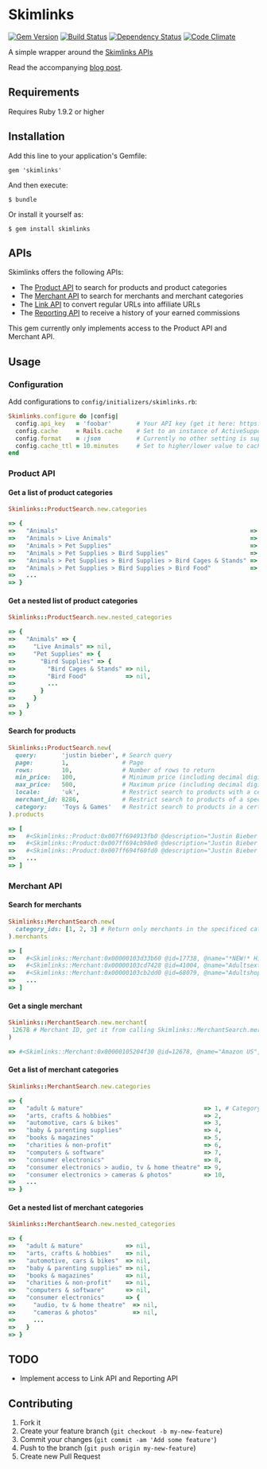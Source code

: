 # Skimlinks

[![Gem Version](https://badge.fury.io/rb/skimlinks.png)](http://badge.fury.io/rb/skimlinks)
[![Build Status](https://secure.travis-ci.org/krautcomputing/skimlinks.png)](http://travis-ci.org/krautcomputing/skimlinks)
[![Dependency Status](https://gemnasium.com/krautcomputing/skimlinks.png)](https://gemnasium.com/krautcomputing/skimlinks)
[![Code Climate](https://codeclimate.com/github/krautcomputing/skimlinks.png)](https://codeclimate.com/github/krautcomputing/skimlinks)

A simple wrapper around the [Skimlinks APIs](http://skimlinks.com/apis)

Read the accompanying [blog post](http://www.krautcomputing.com/blog/2013/01/11/new-gem-skimlinks/).

## Requirements

Requires Ruby 1.9.2 or higher

## Installation

Add this line to your application's Gemfile:

    gem 'skimlinks'

And then execute:

    $ bundle

Or install it yourself as:

    $ gem install skimlinks

## APIs

Skimlinks offers the following APIs:

* The [Product API](http://api-products.skimlinks.com/doc/) to search for products and product categories
* The [Merchant API](http://api-merchants.skimlinks.com/doc/) to search for merchants and merchant categories
* The [Link API](http://go.redirectingat.com/doc/) to convert regular URLs into affiliate URLs
* The [Reporting API](https://api-reports.skimlinks.com/doc/) to receive a history of your earned commissions

This gem currently only implements access to the Product API and Merchant API.

## Usage

### Configuration

Add configurations to `config/initializers/skimlinks.rb`:

```ruby
Skimlinks.configure do |config|
  config.api_key   = 'foobar'       # Your API key (get it here: https://accounts.skimlinks.com/productapi) (mandatory)
  config.cache     = Rails.cache    # Set to an instance of ActiveSupport::Cache::Store to cache the API requests. (optional, defaults to nil)
  config.format    = :json          # Currently no other setting is supported. In the future it will be possible to set this to :xml to communicate with the API via XML. (optional, defaults to :json)
  config.cache_ttl = 10.minutes     # Set to higher/lower value to cache requests shorter/longer. (optional, defaults to 1 day)
end
```

### Product API

#### Get a list of product categories

```ruby
Skimlinks::ProductSearch.new.categories

=> {
=>   "Animals"                                                      => 1, # Category name => category ID
=>   "Animals > Live Animals"                                       => 2,
=>   "Animals > Pet Supplies"                                       => 3,
=>   "Animals > Pet Supplies > Bird Supplies"                       => 4,
=>   "Animals > Pet Supplies > Bird Supplies > Bird Cages & Stands" => 5,
=>   "Animals > Pet Supplies > Bird Supplies > Bird Food"           => 6,
=>   ...
=> }
```

#### Get a nested list of product categories

```ruby
Skimlinks::ProductSearch.new.nested_categories

=> {
=>   "Animals" => {
=>     "Live Animals" => nil,
=>     "Pet Supplies" => {
=>       "Bird Supplies" => {
=>         "Bird Cages & Stands" => nil,
=>         "Bird Food"           => nil,
=>         ...
=>       }
=>     }
=>   }
=> }
```

#### Search for products

```ruby
Skimlinks::ProductSearch.new(
  query:       'justin bieber', # Search query                                               (mandatory)
  page:        1,               # Page                                                       (optional, defaults to 1)
  rows:        10,              # Number of rows to return                                   (optional, max. 300, defaults to 10)
  min_price:   100,             # Minimum price (including decimal digits, i.e. 100 = $1.00) (optional)
  max_price:   500,             # Maximum price (including decimal digits, i.e. 500 = $5.00) (optional)
  locale:      'uk',            # Restrict search to products with a certain locale          (optional)
  merchant_id: 8286,            # Restrict search to products of a specific merchant         (optional)
  category:    'Toys & Games'   # Restrict search to products in a certain category          (optional)
).products

=> [
=>   #<Skimlinks::Product:0x007ff694913fb0 @description="Justin Bieber (Boyfriend)", @name="Justin Bieber Boyfriend Poster", @currency="gbp", @product_id="8286|33428272", @id="8116651", @merchant_id=8286, @price=219, @url="http://www.play.com/Product.aspx?r=GADG&title=33428272", @category="Toys & Games", @image_urls=[#<URI::HTTP:0x007ff694910540 URL:http://images.productserve.com/preview/1418/569238291.jpg>], @country="UK", @merchant="Play.com">,
=>   #<Skimlinks::Product:0x007ff694cb98e0 @description="Justin Bieber (Live) Poster", @name="Justin Bieber (Live) Poster", @currency="gbp", @product_id="8286|20468288", @id="7979941", @merchant_id=8286, @price=219, @url="http://www.play.com/Product.aspx?r=GADG&title=20468288", @category="Toys & Games", @image_urls=[#<URI::HTTP:0x007ff694cb9cc8 URL:http://images.productserve.com/preview/1418/153122801.jpg>], @country="UK", @merchant="Play.com">,
=>   #<Skimlinks::Product:0x007ff694f60fd0 @description="Justin Bieber (Hoodie) Mini Poster", @name="Justin Bieber (Hoodie) Mini Poster", @currency="gbp", @product_id="8286|20418241", @id="7975531", @merchant_id=8286, @price=219, @url="http://www.play.com/Product.aspx?r=GADG&title=20418241", @category="Toys & Games", @image_urls=[#<URI::HTTP:0x007ff694f610c0 URL:http://images.productserve.com/preview/1418/148546541.jpg>], @country="UK", @merchant="Play.com">,
=>   ...
=> ]
```

### Merchant API

#### Search for merchants

```ruby
Skimlinks::MerchantSearch.new(
  category_ids: [1, 2, 3] # Return only merchants in the specificed categories (optional)
).merchants

=> [
=>   #<Skimlinks::Merchant:0x00000103d33b60 @id=17738, @name="*NEW!* High Commission Payout!", @preferred={}, @updated_at=2012-12-16 01:02:00 +0100, @average_conversion_rate="0", @average_commission="0", @logo_url="http://s.skimresources.com/logos/17738.jpg", @domains={"9682"=>"mykegelsecret.com", "45143"=>"kegelmasters.com"}, @categories={"37"=>"health & beauty", "1"=>"adult & mature", "38"=>"health & beauty;cosmetics", "39"=>"health & beauty;health products"}, @countries=["united states"], @product_count=0>,
=>   #<Skimlinks::Merchant:0x00000103cd7428 @id=41004, @name="Adultsextoys.com - A Huge Range Of Adult Products", @preferred={}, @updated_at=2012-12-16 01:02:00 +0100, @average_conversion_rate="0", @average_commission="0", @logo_url="http://s.skimresources.com/logos/41004.jpg", @domains={"40457"=>"adultsextoys.com.au"}, @categories={"1"=>"adult & mature"}, @countries=["australia"], @product_count=0>,
=>   #<Skimlinks::Merchant:0x00000103cb2dd0 @id=68079, @name="Adultshop", @preferred={}, @updated_at=2012-12-16 01:02:00 +0100, @average_conversion_rate="0", @average_commission="0", @logo_url="http://s.skimresources.com/logos/68079.jpg", @domains={"68133"=>"shop.adultshop.de"}, @categories={"1"=>"adult & mature"}, @countries=["germany"], @product_count=0>,
=>   ...
=> ]
```

#### Get a single merchant

```ruby
Skimlinks::MerchantSearch.new.merchant(
 12678 # Merchant ID, get it from calling Skimlinks::MerchantSearch.merchants first (mandatory)
)

=> #<Skimlinks::Merchant:0x00000105204f30 @id=12678, @name="Amazon US", @preferred={"commission"=>"8.5% General products\r\n4% Electronics", "commissionDetails"=>"Was 6% --&gt; NOW 8.5% General products!\r\nWas 3% --&gt; NOW 4% Electronics!", "description"=>"Amazon.com is the global leader in e-commerce.  They launch new product categories and stores around the world as it offers customers greater selection, lower prices, more in-stock merchandise, and a best-in-class shopping experience.", "ecpc"=>"0.00", "featured_commission"=>nil, "pp_enabled"=>"1"}, @updated_at=2012-12-07 01:02:00 +0100, @average_conversion_rate="5.42%", @average_commission="6.36%", @logo_url="http://s.skimresources.com/logos/12678.jpeg", @domains={"6309"=>"amazon.com", "47172"=>"wireless.amazon.com", "119814"=>"amazonsupply.com"}, @categories={"12"=>"consumer electronics;mobiles, pdas & satnav", "50"=>"phones, tv & broadband subscriptions", "8"=>"consumer electronics", "9"=>"consumer electronics;audio, tv & home theatre", "10"=>"consumer electronics;cameras & photos", "11"=>"consumer electronics;gadgets & geeks", "13"=>"consumer electronics;mp3 players & accessories", "18"=>"fashion & accessories", "19"=>"fashion & accessories;belts & bags", "20"=>"fashion & accessories;children's clothing", "21"=>"fashion & accessories;jewelry", "22"=>"fashion & accessories;lingerie & sleepwear", "23"=>"fashion & accessories;men's clothing", "24"=>"fashion & accessories;shoes", "25"=>"fashion & accessories;women's clothing", "33"=>"gifts", "34"=>"gifts;chocolate", "35"=>"gifts;flowers", "36"=>"gifts;novelty", "40"=>"home & garden", "41"=>"home & garden;bed & bath", "42"=>"home & garden;diy", "43"=>"home & garden;furniture & interior design", "44"=>"home & garden;garden", "45"=>"home & garden;home appliances", "37"=>"health & beauty", "38"=>"health & beauty;cosmetics", "39"=>"health & beauty;health products"}, @countries=["united states"], @product_count=0>
```

#### Get a list of merchant categories

```ruby
Skimlinks::MerchantSearch.new.categories

=> {
=>   "adult & mature"                                  => 1, # Category name => category ID
=>   "arts, crafts & hobbies"                          => 2,
=>   "automotive, cars & bikes"                        => 3,
=>   "baby & parenting supplies"                       => 4,
=>   "books & magazines"                               => 5,
=>   "charities & non-profit"                          => 6,
=>   "computers & software"                            => 7,
=>   "consumer electronics"                            => 8,
=>   "consumer electronics > audio, tv & home theatre" => 9,
=>   "consumer electronics > cameras & photos"         => 10,
=>   ...
=> }
```

#### Get a nested list of merchant categories

```ruby
Skimlinks::MerchantSearch.new.nested_categories

=> {
=>   "adult & mature"            => nil,
=>   "arts, crafts & hobbies"    => nil,
=>   "automotive, cars & bikes"  => nil,
=>   "baby & parenting supplies" => nil,
=>   "books & magazines"         => nil,
=>   "charities & non-profit"    => nil,
=>   "computers & software"      => nil,
=>   "consumer electronics"      => {
=>     "audio, tv & home theatre"  => nil,
=>     "cameras & photos"          => nil,
=>     ...
=>   }
=> }
```

## TODO

* Implement access to Link API and Reporting API

## Contributing

1. Fork it
2. Create your feature branch (`git checkout -b my-new-feature`)
3. Commit your changes (`git commit -am 'Add some feature'`)
4. Push to the branch (`git push origin my-new-feature`)
5. Create new Pull Request
